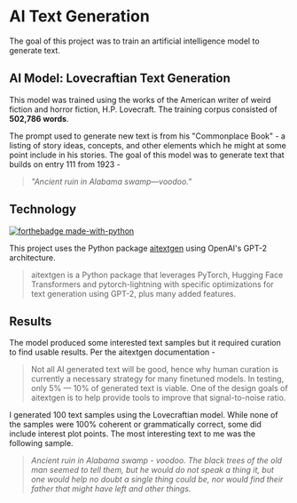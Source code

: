 # AI Text Generation
The goal of this project was to train an artificial intelligence model to generate text.

## AI Model: Lovecraftian Text Generation
This model was trained using the works of the American writer of weird fiction and horror fiction, H.P. Lovecraft. The training corpus consisted of **502,786 words**. 

The prompt used to generate new text is from his "Commonplace Book" - a listing of story ideas, concepts, and other elements which he might at some point include in his stories. The goal of this model was to generate text that builds on entry 111 from 1923 -

> *"Ancient ruin in Alabama swamp—voodoo."*

## Technology
[![forthebadge made-with-python](http://ForTheBadge.com/images/badges/made-with-python.svg)](https://www.python.org/)

This project uses the Python package [aitextgen](https://docs.aitextgen.io) using OpenAI's GPT-2 architecture.

> aitextgen is a Python package that leverages PyTorch, Hugging Face Transformers and pytorch-lightning with specific optimizations for text generation using GPT-2, plus many added features.

## Results
The model produced some interested text samples but it required curation to find usable results. Per the aitextgen documentation -

> Not all AI generated text will be good, hence why human curation is currently a necessary strategy for many finetuned models. In testing, only 5% — 10% of generated text is viable. One of the design goals of aitextgen is to help provide tools to improve that signal-to-noise ratio.

I generated 100 text samples using the Lovecraftian model. While none of the samples were 100% coherent or grammatically correct, some did include interest plot points. The most interesting text to me was the following sample.

> *Ancient ruin in Alabama swamp - voodoo. The black trees of the old man seemed to tell them, but he would do not speak a thing it, but one would help no doubt a single thing could be, nor would find their father that might have left and other things.*
